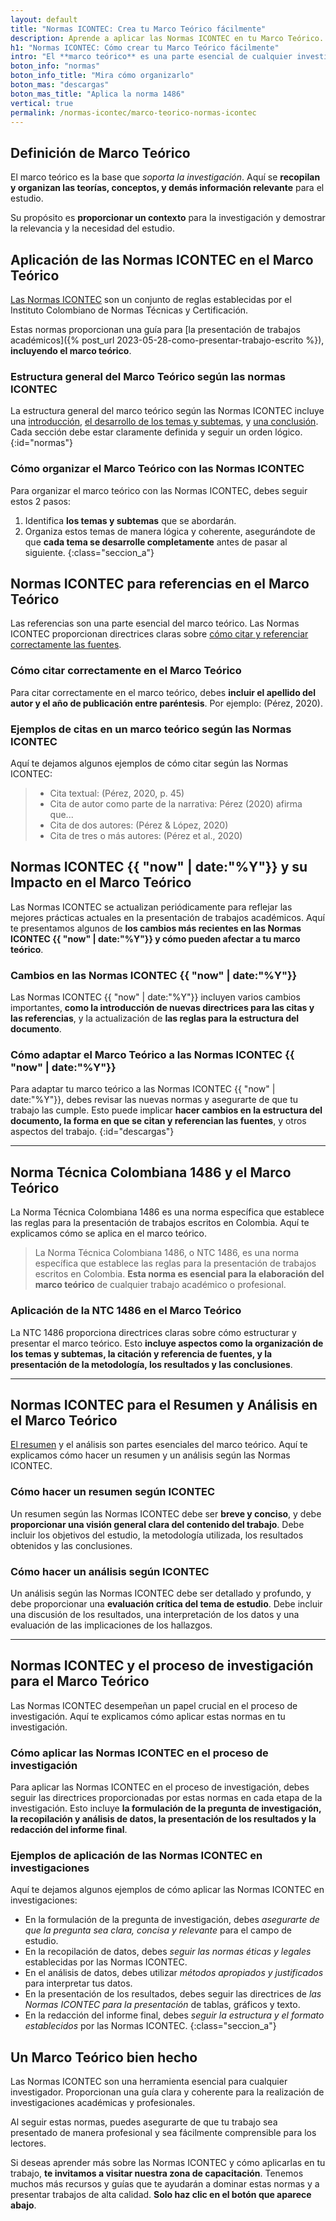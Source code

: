 ```yaml
---
layout: default
title: "Normas ICONTEC: Crea tu Marco Teórico fácilmente"
description: Aprende a aplicar las Normas ICONTEC en tu Marco Teórico. ¡Eleva tu investigación siguiendo nuestras recomendaciones! Haz clic aquí
h1: "Normas ICONTEC: Cómo crear tu Marco Teórico fácilmente"
intro: "El **marco teórico** es una parte esencial de cualquier investigación académica. Es el cimiento sobre el cual se construye todo el estudio. Pero, ¿cómo se aplica correctamente las **Normas ICONTEC** en este contexto?"
boton_info: "normas"
boton_info_title: "Mira cómo organizarlo"
boton_mas: "descargas"
boton_mas_title: "Aplica la norma 1486"
vertical: true
permalink: /normas-icontec/marco-teorico-normas-icontec
---
```

## Definición de Marco Teórico

El marco teórico es la base que *soporta la investigación*. Aquí se **recopilan y organizan las teorías, conceptos, y demás información relevante** para el estudio.

Su propósito es **proporcionar un contexto** para la investigación y demostrar la relevancia y la necesidad del estudio.

## Aplicación de las Normas ICONTEC en el Marco Teórico

[Las Normas ICONTEC]({{'normas-icontec'|relative_url}} "Normas Icontec") son un conjunto de reglas establecidas por el Instituto Colombiano de Normas Técnicas y Certificación.

Estas normas proporcionan una guía para [la presentación de trabajos académicos]({% post_url 2023-05-28-como-presentar-trabajo-escrito %}), **incluyendo el marco teórico**.

### Estructura general del Marco Teórico según las normas ICONTEC

La estructura general del marco teórico según las Normas ICONTEC incluye una [introducción]({{'normas-icontec/introduccion-normas-icontec'|relative_url}} "Introducción Normas Icontec"), [el desarrollo de los temas y subtemas]({{'normas-icontec/cuerpo-trabajo-normas-icontec'|relative_url}} "Cuerpo Trabajo Normas Icontec"), y [una conclusión]({{'normas-icontec/conclusion-normas-icontec'|relative_url}} "Conclusión Normas Icontec"). Cada sección debe estar claramente definida y seguir un orden lógico.
{:id="normas"}

### Cómo organizar el Marco Teórico con las Normas ICONTEC

Para organizar el marco teórico con las Normas ICONTEC, debes seguir estos 2 pasos:

1. Identifica **los temas y subtemas** que se abordarán.
2. Organiza estos temas de manera lógica y coherente, asegurándote de que **cada tema se desarrolle completamente** antes de pasar al siguiente.
{:class="seccion_a"}

## Normas ICONTEC para referencias en el Marco Teórico

Las referencias son una parte esencial del marco teórico. Las Normas ICONTEC proporcionan directrices claras sobre [cómo citar y referenciar correctamente las fuentes]({{'normas-icontec/citas-referencias-normas-icontec'|relative_url}} "Referencias con Normas Icontec").

### Cómo citar correctamente en el Marco Teórico

Para citar correctamente en el marco teórico, debes **incluir el apellido del autor y el año de publicación entre paréntesis**. Por ejemplo: (Pérez, 2020).

### Ejemplos de citas en un marco teórico según las Normas ICONTEC

Aquí te dejamos algunos ejemplos de cómo citar según las Normas ICONTEC:

>- Cita textual: (Pérez, 2020, p. 45)
>- Cita de autor como parte de la narrativa: Pérez (2020) afirma que...
>- Cita de dos autores: (Pérez & López, 2020)
>- Cita de tres o más autores: (Pérez et al., 2020)

## Normas ICONTEC {{ "now" | date:"%Y"}} y su Impacto en el Marco Teórico

Las Normas ICONTEC se actualizan periódicamente para reflejar las mejores prácticas actuales en la presentación de trabajos académicos. Aquí te presentamos algunos de **los cambios más recientes en las Normas ICONTEC {{ "now" | date:"%Y"}} y cómo pueden afectar a tu marco teórico**.

### Cambios en las Normas ICONTEC {{ "now" | date:"%Y"}}

Las Normas ICONTEC {{ "now" | date:"%Y"}} incluyen varios cambios importantes, **como la introducción de nuevas directrices para las citas y las referencias**, y la actualización de **las reglas para la estructura del documento**.

### Cómo adaptar el Marco Teórico a las Normas ICONTEC {{ "now" | date:"%Y"}}

Para adaptar tu marco teórico a las Normas ICONTEC {{ "now" | date:"%Y"}}, debes revisar las nuevas normas y asegurarte de que tu trabajo las cumple. Esto puede implicar **hacer cambios en la estructura del documento, la forma en que se citan y referencian las fuentes**, y otros aspectos del trabajo.
{:id="descargas"}

----

## Norma Técnica Colombiana 1486 y el Marco Teórico

La Norma Técnica Colombiana 1486 es una norma específica que establece las reglas para la presentación de trabajos escritos en Colombia. Aquí te explicamos cómo se aplica en el marco teórico.

>La Norma Técnica Colombiana 1486, o NTC 1486, es una norma específica que establece las reglas para la presentación de trabajos escritos en Colombia. **Esta norma es esencial para la elaboración del marco teórico** de cualquier trabajo académico o profesional.

### Aplicación de la NTC 1486 en el Marco Teórico

La NTC 1486 proporciona directrices claras sobre cómo estructurar y presentar el marco teórico. Esto **incluye aspectos como la organización de los temas y subtemas, la citación y referencia de fuentes, y la presentación de la metodología, los resultados y las conclusiones**.

----

## Normas ICONTEC para el Resumen y Análisis en el Marco Teórico

[El resumen]({{'resumen-trabajo-escrito'|relative_url}} "El resumen") y el análisis son partes esenciales del marco teórico. Aquí te explicamos cómo hacer un resumen y un análisis según las Normas ICONTEC.

### Cómo hacer un resumen según ICONTEC

Un resumen según las Normas ICONTEC debe ser **breve y conciso**, y debe **proporcionar una visión general clara del contenido del trabajo**. Debe incluir los objetivos del estudio, la metodología utilizada, los resultados obtenidos y las conclusiones.

### Cómo hacer un análisis según ICONTEC

Un análisis según las Normas ICONTEC debe ser detallado y profundo, y debe proporcionar una **evaluación crítica del tema de estudio**. Debe incluir una discusión de los resultados, una interpretación de los datos y una evaluación de las implicaciones de los hallazgos.

----

## Normas ICONTEC y el proceso de investigación para el Marco Teórico

Las Normas ICONTEC desempeñan un papel crucial en el proceso de investigación. Aquí te explicamos cómo aplicar estas normas en tu investigación.

### Cómo aplicar las Normas ICONTEC en el proceso de investigación

Para aplicar las Normas ICONTEC en el proceso de investigación, debes seguir las directrices proporcionadas por estas normas en cada etapa de la investigación. Esto incluye **la formulación de la pregunta de investigación, la recopilación y análisis de datos, la presentación de los resultados y la redacción del informe final**.

### Ejemplos de aplicación de las Normas ICONTEC en investigaciones

Aquí te dejamos algunos ejemplos de cómo aplicar las Normas ICONTEC en investigaciones:

- En la formulación de la pregunta de investigación, debes *asegurarte de que la pregunta sea clara, concisa y relevante* para el campo de estudio.
- En la recopilación de datos, debes *seguir las normas éticas y legales* establecidas por las Normas ICONTEC.
- En el análisis de datos, debes utilizar *métodos apropiados y justificados* para interpretar tus datos.
- En la presentación de los resultados, debes seguir las directrices de *las Normas ICONTEC para la presentación* de tablas, gráficos y texto.
- En la redacción del informe final, debes *seguir la estructura y el formato establecidos* por las Normas ICONTEC.
{:class="seccion_a"}

## Un Marco Teórico bien hecho

Las Normas ICONTEC son una herramienta esencial para cualquier investigador. Proporcionan una guía clara y coherente para la realización de investigaciones académicas y profesionales.

Al seguir estas normas, puedes asegurarte de que tu trabajo sea presentado de manera profesional y sea fácilmente comprensible para los lectores.

Si deseas aprender más sobre las Normas ICONTEC y cómo aplicarlas en tu trabajo, **te invitamos a visitar nuestra zona de capacitación**. Tenemos muchos más recursos y guías que te ayudarán a dominar estas normas y a presentar trabajos de alta calidad. **Solo haz clic en el botón que aparece abajo**.

